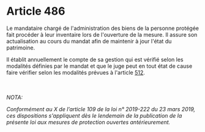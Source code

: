 # Article 486

<p>Le mandataire chargé de l'administration des biens de la personne protégée fait procéder à leur inventaire lors de l'ouverture de la mesure. Il assure son actualisation au cours du mandat afin de maintenir à jour l'état du patrimoine.</p><p>Il établit annuellement le compte de sa gestion qui est vérifié selon les modalités définies par le mandat et que le juge peut en tout état de cause faire vérifier selon les modalités prévues à l'article <a href='/affichCodeArticle.do?cidTexte=LEGITEXT000006070721&idArticle=LEGIARTI000038311133&dateTexte=&categorieLien=id' title='Code civil - art. 512 (V)'>512</a>.</p><br/><br/><i>NOTA:<p>Conformément au X de l’article 109 de la loi n° 2019-222 du 23 mars 2019, ces dispositions s'appliquent dès le lendemain de la publication de la présente loi aux mesures de protection ouvertes antérieurement.</p></i>